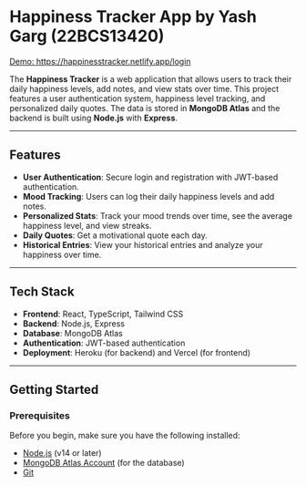 # Happiness Tracker App by Yash Garg (22BCS13420)

[Demo: 
https://happinesstracker.netlify.app/login
](https://happinesstracker.netlify.app/)

The **Happiness Tracker** is a web application that allows users to track their daily happiness levels, add notes, and view stats over time. This project features a user authentication system, happiness level tracking, and personalized daily quotes. The data is stored in **MongoDB Atlas** and the backend is built using **Node.js** with **Express**.

---

## Features

- **User Authentication**: Secure login and registration with JWT-based authentication.
- **Mood Tracking**: Users can log their daily happiness levels and add notes.
- **Personalized Stats**: Track your mood trends over time, see the average happiness level, and view streaks.
- **Daily Quotes**: Get a motivational quote each day.
- **Historical Entries**: View your historical entries and analyze your happiness over time.

---

## Tech Stack

- **Frontend**: React, TypeScript, Tailwind CSS
- **Backend**: Node.js, Express
- **Database**: MongoDB Atlas
- **Authentication**: JWT-based authentication
- **Deployment**: Heroku (for backend) and Vercel (for frontend)

---

## Getting Started

### Prerequisites

Before you begin, make sure you have the following installed:

- [Node.js](https://nodejs.org/) (v14 or later)
- [MongoDB Atlas Account](https://www.mongodb.com/cloud/atlas) (for the database)
- [Git](https://git-scm.com/)
